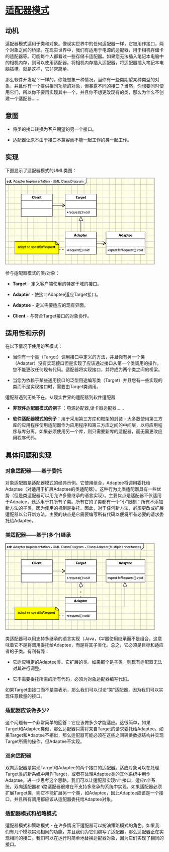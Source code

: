 # [适配器模式](https://www.oodesign.com/adapter-pattern.html) #
<!-- # [Adapter Pattern](https://www.oodesign.com/adapter-pattern.html) # -->

## 动机 ##
<!-- ## Motivation ## -->

适配器模式适用于类和对象。像现实世界中的任何适配器一样，它被用作接口，两个对象之间的桥梁。在现实世界中，我们有适用于电源的适配器，用于相机存储卡的适配器等。可能每个人都看过一些存储卡适配器。如果您无法插入笔记本电脑中的相机内存，则可以使用适配器。将相机内存插入适配器，将适配器插入笔记本电脑插槽。就是这样，它非常简单。
<!-- The adapter pattern is adapting between classes and objects. Like any adapter in the real world it is used to be an interface, a bridge between two objects. In real world we have adapters for power supplies, adapters for camera memory cards, and so on. Probably everyone have seen some adapters for memory cards. If you can not plug in the camera memory in your laptop you can use and adapter. You plug the camera memory in the adapter and the adapter in to laptop slot. That's it, it's really simple. -->

那么软件开发呢？一样的。你能想象一种情况，当你有一些类期望某种类型的对象，并且你有一个提供相同功能的对象，但暴露不同的接口？当然，你想要同时使用它们，所以你不要再实现其中一个，并且你不想更改现有的类，那么为什么不创建一个适配器......
<!-- What about software development? It's the same. Can you imagine an situation when you have some class expecting some type of object and you have an object offering the same features, but exposing a different interface? Of course, you want to use both of them so you don't to implement again one of them, and you don't want to change existing classes, so why not create an adapter... -->

## 意图 ##
<!-- ## Intent ## -->

* 将类的接口转换为客户期望的另一个接口。
<!-- * Convert the interface of a class into another interface clients expect. -->
* 适配器让原本由于接口不兼容而不能一起工作的类一起工作。
<!-- * Adapter lets classes work together, that could not otherwise because of incompatible interfaces. -->

## 实现 ##
<!-- ## Implementation ## -->

下图显示了适配器模式的UML类图：
<!-- The figure below shows a UML class diagram for the Adapter Pattern: -->

![适配器模式实现——UML类图](images/adapter-pattern.png)
<!-- ![Adapter  Pattern Implementation - UML Class Diagram](images/adapter-pattern.png) -->

参与适配器模式的类/对象：
<!-- The classes/objects participating in adapter pattern: -->

* **Target** - 定义客户端使用的特定于域的接口。
<!-- * **Target** - defines the domain-specific interface that Client uses. -->
* **Adapter** - 使接口Adaptee适应Target接口。
<!-- * **Adapter** - adapts the interface Adaptee to the Target interface. -->
* **Adaptee** - 定义需要适应的现有界面。
<!-- * **Adaptee** - defines an existing interface that needs adapting. -->
* **Client** - 与符合Target接口的对象协作。
<!-- * **Client** - collaborates with objects conforming to the Target interface. -->

## 适用性和示例 ##
<!-- ## Applicability & Examples ## -->

在以下情况下使用访客模式：
<!-- The visitor pattern is used when: -->

* 当你有一个类（Target）调用接口中定义的方法，并且你有另一个类（Adapter）没有实现接口但是实现了应该通过接口从第一个类调用的操作。您不能更改任何现有代码。适配器将实现接口，并将成为两个类之间的桥梁。
<!-- * When you have a class(Target) that invokes methods defined in an interface and you have a another class(Adapter) that doesn't implement the interface but implements the operations that should be invoked from the first class through the interface. You can change none of the existing code. The adapter will implement the interface and will be the bridge between the 2 classes. -->
* 当您为依赖于某些通用接口的泛型用途编写类（Target）并且您有一些实现的类而不是实现接口时，需要由Target类调用。
<!-- * When you write a class (Target) for a generic use relying on some general interfaces and you have some implemented classes, not implementing the interface, that needs to be invoked by the Target class. -->

适配器遇到无处不在。从现实世界的适配器到软件适配器
<!-- Adapters are encountered everywhere. From real world adapters to software adapters -->

* **非软件适配器模式的例子** ：电源适配器,读卡器适配器……
<!-- * **Non Software Examples of Adapter Patterns** : Power Supply Adapters, card readers and adapters, ... -->

* **软件适配器模式的例子**：用于采用第三方库和框架的封装 - 大多数使用第三方库的应用程序使用适配器作为应用程序和第三方库之间的中间层，以将应用程序与库分离。如果必须使用另一个库，则只需要新库的适配器，而无需更改应用程序代码。
<!-- **Software Examples of Adapter Patterns**: Wrappers used to adopt 3rd parties libraries and frameworks - most of the applications using third party libraries use adapters as a middle layer between the application and the 3rd party library to decouple the application from the library. If another library has to be used only an adapter for the new library is required without having to change the application code. -->

## 具体问题和实现 ##
<!-- ## Specific problems and implementation ## -->

### 对象适配器——基于委托 ###
<!-- ### Objects Adapters - Based on Delegation ### -->

对象适配器是适配器模式的经典示例。它使用组合，Adaptee将调用委托给Adaptee（对适用于扩展Adaptee的类适配器）。这种行为比类适配器具有一些优势（但是类适配器可以用允许多重继承的语言实现）。主要优点是适配器不仅适用于Adpatee，还适用于其所有子类。所有它的子类都有一个“小”限制：所有不添加新方法的子类，因为使用的机制是委托。因此，对于任何新方法，必须更改或扩展适配器以公开新方法。主要的缺点是它需要编写所有代码以便将所有必要的请求委托给Adaptee。
<!-- Objects Adapters are the classical example of the adapter pattern. It uses composition, the Adaptee delegates the calls to Adaptee (opossed to class adapters which extends the Adaptee). This behaviour gives us a few advantages over the class adapters(however the class adapters can be implemented in languages allowing multiple inheritance). The main advantage is that the Adapter adapts not only the Adpatee but all its subclasses. All it's subclasses with one "small" restriction: all the subclasses which don't add new methods, because the used mechanism is delegation. So for any new method the Adapter must be changed or extended to expose the new methods as well. The main disadvantage is that it requires to write all the code for delegating all the necessary requests tot the Adaptee. -->

### 类适配器——基于(多个)继承 ###
<!-- ### Class Adapters - Based on (Multiple) Inheritance ### -->

![适配器模式实现——UML类图](images/adapter-pattern-multiple-inheritance.png)
<!-- ![Adapter  Pattern Implementation - UML Class Diagram](images/adapter-pattern-multiple-inheritance.png) -->

类适配器可以用支持多继承的语言实现（Java，C#器使用继承而不是组合。这意味着它不是将调用委托给Adaptee，而是将其子类化。总之，它必须是目标和适应者的子类。有利有弊：
<!-- Class adapters can be implemented in languages supporting multiple inheritance(Java, C# or PHP does not support multiple inheritance). Thus, such adapters can not be easy implemented in Java, C# or VB.NET. Class adapter uses inheritance instead of composition. It means that instead of delegating the calls to the Adaptee, it subclasses it. In conclusion it must subclass both the Target and the Adaptee. There are advantages and disadvantages: -->

* 它适应特定的Adaptee类。它扩展的类。如果那个是子类，则现有适配器无法对其进行调整。
<!-- * It adapts the specific Adaptee class. The class it extends. If that one is subclassed it can not be adapted by the existing adapter. -->
* 它不需要委托所需的所有代码，必须为对象适配器编写代码。
<!-- * It doesn't require all the code required for delegation, which must be written for an Object Adapter. -->

如果Target由接口而不是类表示，那么我们可以讨论“类”适配器，因为我们可以实现任意数量的接口。
<!-- If the Target is represented by an interface instead of a class then we can talk about "class" adapters, because we can implement as many interfaces as we want. -->

### 适配器应该做多少? ###
<!-- ### How Much the Adapter Should Do? ### -->

这个问题有一个非常简单的回答：它应该做多少才能适应。这很简单，如果Target和Adaptee类似，那么适配器只需将来自Target的请求委托给Adaptee。如果Target和Adaptee不相似，那么适配器可能必须在这些之间转换数据结构并实现Target所需的操作，但Adaptee不实现。
<!-- This question has a really simple response: it should do how much it has to in order to adapt. It's very simple, if the Target and Adaptee are similar then the adapter has just to delegate the requests from the Target to the Adaptee. If Target and Adaptee are not similar, then the adapter might have to convert the data structures between those and to implement the operations required by the Target but not implemented by the Adaptee. -->

### 双向适配器 ###
<!-- ### Two-Ways Adapters ### -->

双向适配器是实现Target和Adaptee的两个接口的适配器。适应对象可以在处理Target类的新系统中用作Target，或者在处理Adaptee类的其他系统中用作Adaptee。进一步思考这个思路，我们可以让适配器实现n个接口，适应n个系统。双向适配器和n路适配器很难在不支持多继承的系统中实现。如果适配器必须扩展Target类，则它不能扩展另一个类，如Adaptee，因此Adaptee应该是一个接口，并且所有调用都应该从适配器委托给Adaptee对象。
<!-- The Two-Ways Adapters are adapters that implements both interfaces of Target and Adaptee. The adapted object can be used as Target in new systems dealing with Target classes or as Adaptee in other systems dealing with Adaptee classes. Going further on this line of thinking, we can have adapters implementing n interfaces, adapting to n systems. Two-way adapters and n-way adapters are hard to implement in systems not supporting multiple inheritance. If adapter has to extend the Target class it can not extent another class like Adaptee, so the Adaptee should be an interface and all the calls should be delegated from the adapter to the Adaptee object. -->

### 适配器模式和战略模式 ###
<!-- ### Adapter Pattern and Strategy Pattern ### -->

适配器模式和策略模式 - 在许多情况下适配器可以扮演策略模式的角色。如果我们有几个模块实现相同的功能，并且我们为它们编写了适配器，那么适配器正在实现相同的接口。我们可以在运行时简单地替换适配器对象，因为它们实现了相同的接口。
<!-- Adapter Pattern and Strategy Pattern - there are many cases when the adapter can play the role of the Strategy Pattern. If we have several modules implementing the same functionality and we wrote adapters for them, the adapters are implementing the same interface. We can simply replace the adapters objects at run time because they implements the same interface. -->
